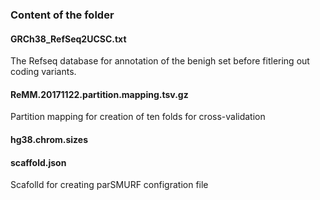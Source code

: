 ### Content of the folder

#### GRCh38_RefSeq2UCSC.txt
The Refseq database for annotation of the benigh set before fitlering out coding variants.

#### ReMM.20171122.partition.mapping.tsv.gz
Partition mapping for creation of ten folds for cross-validation

#### hg38.chrom.sizes

#### scaffold.json
Scafolld for creating parSMURF configration file
